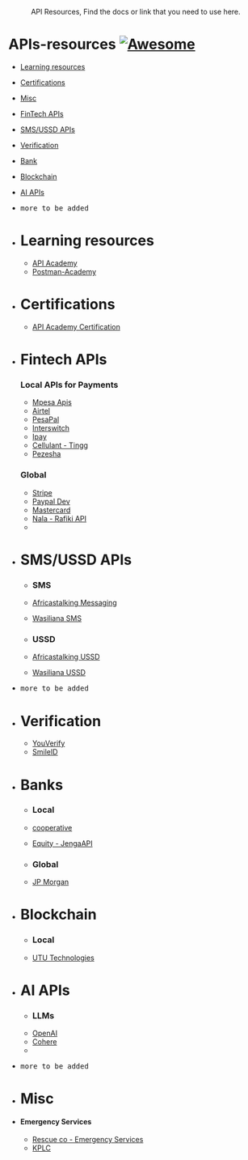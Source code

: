 <p align="center">
  API Resources, Find the docs or link that you need to use here.
</p>



# APIs-resources [![Awesome](https://cdn.rawgit.com/sindresorhus/awesome/d7305f38d29fed78fa85652e3a63e154dd8e8829/media/badge.svg)](https://github.com/sindresorhus/awesome)

- [Learning resources](#global)
- [Certifications](#certifications)
- [Misc](#misc)
- [FinTech APIs](#fintech-apis)
- [SMS/USSD APIs](#sms)
- [Verification](#Verification)
- [Bank](#banks)
- [Blockchain](#blockchain)
- [AI APIs](#ai-apis)
- <kbd>more to be added</kbd>

- # Learning resources
  - [API Academy](https://apiacademy.co/)
  - [Postman-Academy](https://academy.postman.com/)
   

- # Certifications
  - [API Academy Certification](https://apiacademy.co/api-certification/)
 
 
- # Fintech APIs
   ### Local APIs for Payments
   - [Mpesa Apis](https://developer.safaricom.co.ke/)
   - [Airtel](https://developers.airtel.africa/home)
   - [PesaPal](https://developer.pesapal.com/)
   - [Interswitch](https://developer.interswitchgroup.com/)
   - [Ipay](https://www.ipayafrica.com/solutions/Affiliates-Developers/Developers)
   - [Cellulant - Tingg](https://docs.tingg.africa/)
   - [Pezesha](https://pezesha.com/2.0-showcase)

   ### Global 
  -  [Stripe ](https://stripe.com/docs)
  -  [Paypal Dev](https://developer.paypal.com/home)
  -  [Mastercard](https://developer.mastercard.com/apis)
  -  [Nala - Rafiki API](https://www.rafiki-api.com/)
  -  

- # SMS/USSD APIs
  - ### SMS
   - [Africastalking Messaging](https://africastalking.com/sms)
   - [Wasiliana SMS](https://wasiliana.com/sms)
 
  - ### USSD
   - [Africastalking USSD ](https://africastalking.com/ussd)
   - [Wasiliana USSD ](https://wasiliana.com/ussd)
- <kbd>more to be added</kbd>

- # Verification
  - [YouVerify]( )
  - [SmileID](https://docs.usesmileid.com/getting-started/signing-up)

- # Banks
  -  ### Local
  -  [cooperative](https://developer.co-opbank.co.ke/devportal/apis)
  -  [Equity - JengaAPI](https://www.jengaapi.io/)
 
    
  -  ### Global
  -  [JP Morgan](https://developer.jpmorgan.com/)
 
- # Blockchain
   - ### Local
   - [UTU Technologies](https://utu.io/developers/)
 

- # AI APIs
  - ### LLMs
   - [ OpenAI ](https://openai.com/product#made-for-developers)
   - [Cohere](https://docs.cohere.com/docs)
   - 

- <kbd>more to be added</kbd>

- # Misc
-  #### Emergency Services
    - [Rescue co - Emergency Services](https://www.rescue.co/)
    - [KPLC]()
 
